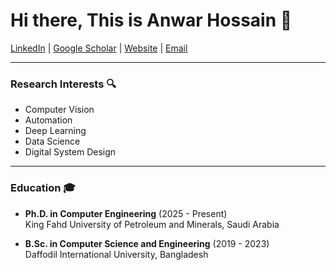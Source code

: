 # Hi there, This is Anwar Hossain 👋

[LinkedIn](https://www.linkedin.com/in/anwarhossain00/) | [Google Scholar](https://scholar.google.com/citations?hl=en&authuser=6&user=Icy4IG0AAAAJ) | [Website](https://yourwebsite.com) | [Email](mailto:anwarhossain.0ah@gmail.com)

---

### Research Interests 🔍
- Computer Vision
- Automation
- Deep Learning
- Data Science
- Digital System Design

---

### Education 🎓
- **Ph.D. in Computer Engineering** (2025 - Present)  
  King Fahd University of Petroleum and Minerals, Saudi Arabia

- **B.Sc. in Computer Science and Engineering** (2019 - 2023)  
  Daffodil International University, Bangladesh
